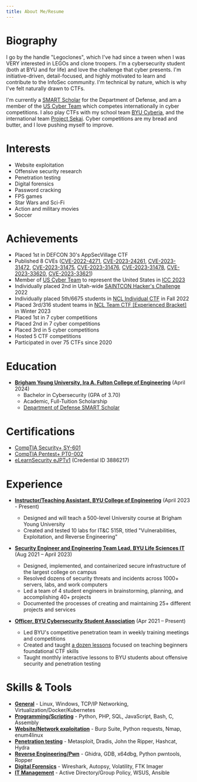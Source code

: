 ```yaml
---
title: About Me/Resume
---
```


# Biography
I go by the handle "Legoclones", which I've had since a tween when I was VERY interested in LEGOs and clone troopers. I'm a cybersecurity student (both at BYU and for life) and love the challenge that cyber presents. I'm initiative-driven, detail-focused, and highly motivated to learn and contribute to the InfoSec community. I'm technical by nature, which is why I've felt naturally drawn to CTFs. 

I'm currently a [SMART Scholar](https://www.smartscholarship.org/smart) for the Department of Defense, and am a member of the [US Cyber Team](https://www.uscybergames.com/) which competes internationally in cyber competitions. I also play CTFs with my school team [BYU Cyberia](https://ctftime.org/team/155711), and the international team [Project Sekai](https://ctftime.org/team/169557). Cyber competitions are my bread and butter, and I love pushing myself to improve.

# Interests
* Website exploitation
* Offensive security research
* Penetration testing
* Digital forensics
* Password cracking
* FPS games
* Star Wars and Sci-Fi
* Action and military movies
* Soccer

# Achievements
* Placed 1st in DEFCON 30's AppSecVillage CTF
* Published 8 CVEs ([CVE-2022-4271](https://huntr.dev/bounties/a11c922f-255a-412a-aa87-7f3bd7121599/), [CVE-2023-24261](/2023/glinet-CVE-2023-24261/), [CVE-2023-31472](/2023/glinet-CVE-2023-31472/), [CVE-2023-31475](/2023/glinet-CVE-2023-31475/), [CVE-2023-31476](/2023/glinet-CVE-2023-31476/), [CVE-2023-31478](/2023/glinet-CVE-2023-31478/), [CVE-2023-33620](/2023/glinet-CVE-2023-33620/), [CVE-2023-33621](/2023/glinet-CVE-2023-33621/))
* Member of [US Cyber Team](https://www.uscybergames.com/) to represent the United States in [ICC 2023](https://www.ic3.games/)
* Individually placed 2nd in Utah-wide [SAINTCON Hacker's Challenge](https://saintcon.org/hackerschallenge/) 2022
* Individually placed 5th/6675 students in [NCL Individual CTF](https://nationalcyberleague.org/competition) in Fall 2022
* Placed 3rd/316 student teams in [NCL Team CTF [Experienced Bracket]](https://nationalcyberleague.org/competition) in Winter 2023
* Placed 1st in 7 cyber competitions
* Placed 2nd in 7 cyber competitions
* Placed 3rd in 5 cyber competitions
* Hosted 5 CTF competitions
* Participated in over 75 CTFs since 2020


# Education
* <u>**Brigham Young University, Ira A. Fulton College of Engineering**</u> (April 2024)
    * Bachelor in Cybersecurity (GPA of 3.70)
    * Academic, Full-Tuition Scholarship
    * [Department of Defense SMART Scholar](https://www.smartscholarship.org/smart)

# Certifications
* [CompTIA Security+ SY-601](https://www.credly.com/badges/40ec4e81-2110-4d5c-a4e3-692b92127675)
* [CompTIA Pentest+ PT0-002](https://www.credly.com/badges/5cbadd0a-0a9c-4468-9a0e-6d1400e9b867)
* [eLearnSecurity eJPTv1](https://elearnsecurity.com/verify-certificate/) (Credential ID 3886217)

# Experience
* <u>**Instructor/Teaching Assistant, BYU College of Engineering**</u> (April 2023 - Present)
    * Designed and will teach a 500-level University course at Brigham Young University
    * Created and tested 10 labs for IT&C 515R, titled "Vulnerabilities, Exploitation, and Reverse Engineering"

* <u>**Security Engineer and Engineering Team Lead, BYU Life Sciences IT**</u> (Aug 2021 – April 2023)
    * Designed, implemented, and containerized secure infrastructure of the largest college on campus
    * Resolved dozens of security threats and incidents across 1000+ servers, labs, and work computers
    * Led a team of 4 student engineers in brainstorming, planning, and accomplishing 40+ projects
    * Documented the processes of creating and maintaining 25+ different projects and services

* <u>**Officer, BYU Cybersecurity Student Association**</u>	(Apr 2021 – Present)
    * Led BYU's competitive penetration team in weekly training meetings and competitions
    * Created and taught [a dozen lessons](https://github.com/BYU-CSA/ctf-training) focused on teaching beginners foundational CTF skills
    * Taught monthly interactive lessons to BYU students about offensive security and penetration testing

# Skills & Tools
* <u>**General**</u> - Linux, Windows, TCP/IP Networking, Virtualization/Docker/Kubernetes
* <u>**Programming/Scripting**</u> - Python, PHP, SQL, JavaScript, Bash, C, Assembly
* <u>**Website/Network exploitation**</u> - Burp Suite, Python requests, Nmap, enum4linux
* <u>**Penetration testing**</u> - Metasploit, Dradis, John the Ripper, Hashcat, Hydra
* <u>**Reverse Engineering/Pwn**</u> - Ghidra, GDB, x64dbg, Python pwntools, Ropper
* <u>**Digital Forensics**</u> - Wireshark, Autopsy, Volatility, FTK Imager
* <u>**IT Management**</u> - Active Directory/Group Policy, WSUS, Ansible